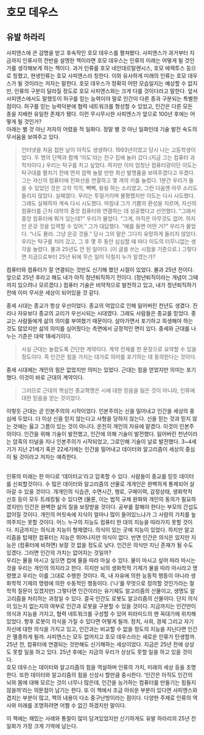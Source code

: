 # 호모 데우스
## 유발 하라리

사피엔스에 큰 감명을 받고 후속작인 호모 데우스를 펼쳐봤다. 사피엔스가 과거부터 지금까지 인류사의 전반을 설명한 책이라면 호모 데우스는 인류의 미래는 어떻게 될 것인가를 생각해보게 하는 책이다. 과거 인류를 호모 네안데르탈렌시스, 호모 에렉투스 등으로 칭했고, 현생인류는 호모 사피엔스라 칭한다. 이와 유사하게 미래의 인류는 호모 데우스가 될 것이라는 저자는 말한다. 호모 데우스가 정확히 어떤 모습일지는 예상할 수 없지만, 인류의 구분이 달라질 정도로 호모 사피엔스와는 크게 다를 것이다라고 말한다. 앞서 사피엔스에서도 말했듯이 허구를 믿는 능력이야 말로 인간이 다른 종과 구분되는 특별한 점이다. 허구를 믿는 능력덕분에 협력 네트워크를 형성할 수 있었고, 인간은 다른 모든 종을 지배한 유일한 존재가 됐다. 이런 무시무시한 사피엔스가 앞으로 100년 후에는 어떻게 될 것인가?  
아래는 별 것 아닌 저자의 어렸을 적 일화다. 정말 별 것 아닌 일화인데 기술 발전 속도의 무서움을 보여주고 있다.

>인터넷을 처음 접한 날이 아직도 생생하다. 1993년이었고 당시 나는 고등학생이었다. 두 명의 단짝과 함께 '이도'라는 친구 집에 놀러 갔다.(지금 그는 컴퓨터 과학자이다.) 우리는 탁구를 치고 싶었다. 하지만 이미 엄청난 컴퓨터광이던 이도는 탁구대를 펼치기 전에 먼저 깜짝 놀랄 만한 최신 발명품을 보여주겠다고 우겼다. 그는 자신의 컴퓨터에 전화선을 연결하고 몇 개의 키를 눌렀다. 1분간 우리가 들을 수 있었던 것은 고작 끽끽, 빽빽, 윙윙 하는 소리였고, 그런 다음엔 아무 소리도 들리지 않았다. 실패였다. 우리는 투덜거리며 불평했지만 이도는 다시 시도했다. 그래도 실패하자 계속 다시 시도했다. 마침내 그가 기쁨의 환성을 지르며, 자신의 컴퓨터를 근처 대학의 중앙 컴퓨터와 연결하는 데 성공했다고 선언했다. “그래서 중앙 컴퓨터에 뭐가 있는데?” 우리가 물었다. “그게, 아직은 아무것도 없어. 하지만 온갖 것을 입력할 수 있어.” 그가 대답했다. “예를 들면 어떤 거?" 우리가 물었다. “나도 몰라. 그냥 온갖 것들.” 당시 그의 말은 그다지 유망하게 들리지 않았다. 우리는 탁구를 치러 갔고, 그 후 몇 주 동안 심심할 때 마다 이도의 터무니없는 생각을 놀렸다. 불과 25년도 안 된 일이다. (이 글을 쓰는 시점을 기준으로.) 그렇다면 지금으로부터 25년 뒤에 무슨 일이 닥칠지 누가 알겠는가?

컴퓨터와 컴퓨터가 잘 연결되는 것만도 신기해 했던 시절이 있었다. 불과 25년 전이다. 앞으로 25년 후라고 해도 내가 아직 정년퇴직하기 전이다. (정년퇴직이라는 개념이 그때까지 있으려나 모르겠다.) 컴퓨터 기술은 비약적으로 발전하고 있고, 내가 정년퇴직하기 전에 이미 무서운 세상이 되어있을 것 같다.


중세 시대는 종교가 항상 우선이었다. 종교의 억압으로 인해 잃어버린 천년도 생겼다. 진리나 자유보다 종교의 교리가 우선시되는 시대였다. 그래도 사람들은 종교를 믿었다. 종교는 사람들에게 삶의 의미를 부여했기 때문이다. 살아가면서 포기하고 희생해야 하는 것도 많았지만 삶의 의미를 심어줬다는 측면에서 긍정적인 면이 있다. 중세와 근대를 나누는 기준은 대략 18세기이다.

>사실 근대는 놀랍도록 간단한 계약이다. 계약 전체를 한 문장으로 요약할 수 있을 정도이다. 즉 인간은 힘을 가지는 대가로 의미를 포기하는 데 동의한다는 것이다.

중세 시대에는 개인의 힘은 없었지만 의미는 있었다. 근대는 힘을 얻었지만 의미는 포기했다. 이것이 바로 근대의 계약이다. 

>그러므로 근대의 핵심인 종교혁명은 시에 대한 믿음을 잃은 것이 아니라, 인류에 대한 믿음을 얻는 것이었다. 

이렇듯 근대는 곧 인본주의의 시작이었다. 인본주의는 신을 밀어내고 인간을 세상의 중심에 두었다. 더 이상 신을 믿지 않는다고 사형을 당하지 않는다. 신을 믿는 것과 믿지 않는 것에는 옳고 그름이 있는 것이 아니다. 온전히 개인의 자유에 맡겼다. 이것이 인본주의이다. 인간을 위해 기술이 발전했고, 인간에 의해 기술이 발전했다. 잃어버린 천년이라는 암흑의 터널을 지나 인본주의가 시작되었고, 그로인해 기술이 날로 발전했다. 3~4세기가 지난 21세기 혹은 22세기에는 인간을 밀어내고 데이터와 알고리즘이 세상의 중심이 될 것이라고 저자는 예측한다.


<br>
인류의 미래는 한 마디로 ‘데이터교’라고 압축할 수 있다. 사람들이 종교를 믿듯 데이터를 신뢰할것이다. 수 많은 데이터와 알고리즘의 산물로 개개인은 완벽하게 통제되어 살아갈 수 있을 것이다. 개개인의 식습관, 수면시간, 행로, 구매이력, 감정상태, 생화학적 신호 등이 모두 트레킹될 수 있다면 (물론, 이는 법적 규제 완화와 개인의 동의가 필요하겠지만) 인간은 완벽한 삶의 질을 보장받을 것이다. 공부를 잘해야 한다는 부모의 간섭도 없어질 것이다. 개인의 머릿속에 지식이 얼마나 많이 들어있느냐가 그 사람의 가치를 높여주지는 못할 것이다. 어느 누구의 지능도 컴퓨터 한 대의 지능을 따라가지 못할 것이다. 지금까지는 의식과 지능이 형제였다. 의식이 있는 곳에 지능이 있었다. 하지만 알고리즘을 탑재한 컴퓨터는 지능은 뛰어나지만 의식이 없다. 반면 인간은 의식은 있지만 지능은 (컴퓨터에 비하면) 보잘 것 없을 정도로 낮다. 인간은 의식만 지닌 존재가 될 수도 있겠다. 그러면 인간의 가치는 없어지는 것일까? 


<br>
우리는 물을 마시고 싶으면 컵에 물을 따라 마실 수 있다. 물이 마시고 싶어 따라 마시는 것을 우리는 개인의 의지라고 한다. 히지만 뇌의 생화학적 기제가 물을 따라 마시라고 명령했고 우리는 이를 그대로 수행한 것이다. 즉, 내 자유에 의한 능동적 행동이 아니라 생화학적 기제의 명령에 의한 수동적인 행동이다. (‘나’를 무엇으로 정의할 것인가라는 철학적 질문이 있겠지만) 그렇다면 인간이라는 유기체도 알고리즘의 산물이고, 생명도 알고리즘을 처리하는 과정일 수 있다. 결국 인간도 로봇도 알고리즘의 산물이다. 단지 의식이 있는지 없는지의 여부로 인간과 로봇을 구분할 수 있을 것이다. 지금까지는 인간만이 의식과 지능을 가지고, 협력 네트워크를 구성할 수 있어 피라미드의 맨 꼭대기에 위치해있었다. 향후 로봇이 의식을 가질 수 있다면 어떻게 될까. 정치, 사회, 경제 그리고 자기 자신에 대한 의식을 가지고 있고, 인간과는 비교할 수 없을 정도의 지능을 지닌다면 인간은 멸종하게 될까. 사피엔스는 모두 없어지고 호모 데우스라는 새로운 인류가 탄생할까. 25년 전, 컴퓨터에 연결되는 것만해도 신기해하는 세상이었다. 지금은 25년 전에 상상도 못할 일을 하고 있다. 25년 후에는 지금의 우리가 상상도 못할 일을 하고 있을 것이다. 


<br>
호모 데우스는 데이터와 알고리즘의 힘을 역설하며 인류의 가치, 미래의 세상 등을 조명한다. 또한 데이터와 알고리즘의 힘을 신성시 할만큼 중시한다. ‘인간은 아직도 인간의 뇌와 몸에 대해 모르는 것이 너무나 많은데, 인간을 능가하는 컴퓨터를 만들기는 힘들지 않을까’라는 의문점이 남기는 한다. 또 이 책에서 조금 아쉬운 부분이 있다면 사피엔스와 겹치는 부분이 많고, 책의 내용이 다소 중구난방이라는 점이다. 다양한 주제로 인류의 역사와 미래를 조명하려면 어쩔 수 없긴 하겠지만 말이다. 


이 책에는 재밌는 사례와 통찰이 많이 담겨있었지만 신기하게도 유발 하라리의 25년 전 일화가 가장 크게 기억에 남는다.
 

